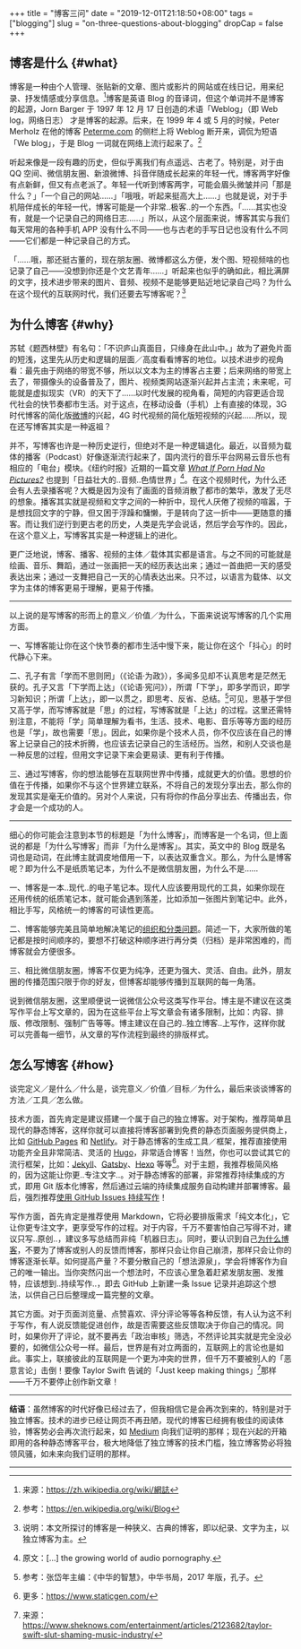 +++
title = "博客三问"
date = "2019-12-01T21:18:50+08:00"
tags = ["blogging"]
slug = "on-three-questions-about-blogging"
dropCap = false
+++

## 博客是什么 {#what}

博客是一种由个人管理、张贴新的文章、图片或影片的网站或在线日记，用来纪录、抒发情感或分享信息。[^1]博客是英语 Blog 的音译词，但这个单词并不是博客的起源，Jorn Barger 于 1997 年 12 月 17 日创造的术语「Weblog」（即 Web log，网络日志） 才是博客的起源。后来，在 1999 年 4 或 5 月的时候，Peter Merholz 在他的博客 [Peterme.com](https://www.peterme.com/) 的侧栏上将 Weblog 断开来，调侃为短语「We blog」，于是 Blog 一词就在网络上流行起来了。[^2]

听起来像是一段有趣的历史，但似乎离我们有点遥远、古老了。特别是，对于由 QQ 空间、微信朋友圈、新浪微博、抖音伴随成长起来的年轻一代，博客两字好像有点新鲜，但又有点老派了。年轻一代听到博客两字，可能会眉头微皱并问「那是什么？」「一个自己的网站……」「哦哦，听起来挺高大上……」也就是说，对于手机陪伴成长的年轻一代，博客可能是一个非常..极客..的一个东西。「……其实也没有，就是一个记录自己的网络日志……」所以，从这个层面来说，博客其实与我们每天常用的各种手机 APP 没有什么不同——也与古老的手写日记也没有什么不同——它们都是一种记录自己的方式。

「……哦，那还挺古董的，现在朋友圈、微博都这么方便，发个图、短视频啥的也记录了自己——没想到你还是个文艺青年……」听起来也似乎的确如此，相比满屏的文字，技术进步带来的图片、音频、视频不是能够更贴近地记录自己吗？为什么在这个现代的互联网时代，我们还要去写博客呢？[^3]

## 为什么博客 {#why}

苏轼《题西林壁》有名句：「不识庐山真面目，只缘身在此山中。」故为了避免片面的短浅，这里先从历史和逻辑的层面／高度看看博客的地位。以技术进步的视角看：最先由于网络的带宽不够，所以以文本为主的博客占主要；后来网络的带宽上去了，带摄像头的设备普及了，图片、视频类网站逐渐兴起并占主流；未来呢，可能就是虚拟现实（VR）的天下了……以时代发展的视角看，简短的内容更适合现代社会的快节奏都市生活。对于这点，在移动设备（手机）上有直接的体现，3G 时代博客的简化版[微博](https://zh.wikipedia.org/wiki/微博)的兴起，4G 时代视频的简化版短视频的兴起……所以，现在还写博客其实是一种返祖？

并不，写博客也许是一种历史逆行，但绝对不是一种逻辑退化。最近，以音频为载体的播客（Podcast）好像逐渐流行起来了，国内流行的音乐平台网易云音乐也有相应的「电台」模块。《纽约时报》近期的一篇文章 [*What If Porn Had No Pictures?*](https://www.nytimes.com/2019/11/20/style/audio-porn-erotica-quinn-dipsea.html) 也提到「日益壮大的..音频..色情世界」[^4]。在这个视频时代，为什么还会有人去录播客呢？大概是因为没有了画面的音频消散了都市的繁华，激发了无尽的想象。播客其实就是视频和文字之间的一种折中，现代人厌倦了视频的喧嚣，于是想找回文字的宁静，但又困于浮躁和慵懒，于是转向了这一折中——更随意的播客。而让我们逆行到更古老的历史，人类是先学会说话，然后学会写作的。因此，在这个意义上，写博客其实是一种逻辑上的进化。

更广泛地说，博客、播客、视频的主体／载体其实都是语言。与之不同的可能就是绘画、音乐、舞蹈，通过一张画把一天的经历表达出来；通过一首曲把一天的感受表达出来；通过一支舞把自己一天的心情表达出来。只不过，以语言为载体、以文字为主体的博客更易于理解，更易于传播。

---

以上说的是写博客的形而上的意义／价值／为什么，下面来说说写博客的几个实用方面。

一、写博客能让你在这个快节奏的都市生活中慢下来，能让你在这个「抖心」的时代静心下来。

二、孔子有言「学而不思则罔」（《论语·为政》），多闻多见却不认真思考是茫然无获的。孔子又言「下学而上达」（《论语·宪问》），所谓「下学」，即多学而识，即学习新知识；所谓「上达」，即一以贯之，即思考、反省、总结。[^5]可见，思基于学但又高于学，而写博客就是「思」的过程，写博客就是「上达」的过程。这里还需特别注意，不能将「学」简单理解为看书，生活、技术、电影、音乐等等方面的经历也是「学」，故也需要「思」。因此，如果你是个技术人员，你不仅应该在自己的博客上记录自己的技术折腾，也应该去记录自己的生活经历。当然，和别人交谈也是一种反思的过程，但用文字记录下来会更易读、更有利于传播。

三、通过写博客，你的想法能够在互联网世界中传播，成就更大的价值。思想的价值在于传播，如果你不与这个世界建立联系，不将自己的发现分享出去，那么你的发现其实是毫无价值的。另对个人来说，只有将你的作品分享出去、传播出去，你才会是一个成功的人。

---

细心的你可能会注意到本节的标题是「为什么博客」，而博客是一个名词，但上面说的都是「为什么写博客」而非「为什么是博客」。其实，英文中的 Blog 既是名词也是动词，在此博主就调皮地借用一下，以表达双重含义。那么，为什么是博客呢？即为什么不是纸质笔记本，为什么不是微信朋友圈，为什么不是……

一、博客是一本..现代..的电子笔记本。现代人应该要用现代的工具，如果你现在还用传统的纸质笔记本，就可能会遇到落差，比如添加一张图片到笔记中。此外，相比手写，风格统一的博客的可读性更高。

二、博客能够完美且简单地解决笔记的[组织和分类问题](/tech/categories+tags/)。简述一下，大家所做的笔记都是按时间顺序的，要想不打破这种顺序进行再分类（归档）是非常困难的，而博客就会方便很多。

三、相比微信朋友圈，博客不仅更为纯净，还更为强大、灵活、自由。此外，朋友圈的传播范围只限于你的好友，但博客却能够传播到互联网的每一角落。

说到微信朋友圈，这里顺便说一说微信公众号这类写作平台。博主是不建议在这类写作平台上写文章的，因为在这些平台上写文章会有诸多限制，比如：内容、排版、修改限制、强制广告等等。博主建议在自己的..独立博客..上写作，这样你就可以完善每一细节，从文章的写作流程到最终的排版样式。

## 怎么写博客 {#how}

谈完定义／是什么／什么是，谈完意义／价值／目标／为什么，最后来谈谈博客的方法／工具／怎么做。

技术方面，首先肯定是建议搭建一个属于自己的独立博客。对于架构，推荐简单且现代的静态博客，这样你就可以直接将博客部署到免费的静态页面服务提供商上，比如 [GitHub Pages](https://pages.github.com/) 和 [Netlify](https://www.netlify.com/)。对于静态博客的生成工具／框架，推荐直接使用功能齐全且非常简洁、灵活的 [Hugo](https://gohugo.io/)，非常适合博客！当然，你也可以尝试其它的流行框架，比如：[Jekyll](https://jekyllrb.com/)、[Gatsby](http://gatsbyjs.org/)、[Hexo](https://hexo.io/) 等等[^6]。对于主题，我推荐极简风格的，因为这能让你更..专注文字..。对于静态博客的部署，非常推荐持续集成的方式，即用 Git 版本化博客，然后通过云端的持续集成服务自动构建并部署博客。最后，强烈推荐[使用 GitHub Issues 持续写作](/tech/continuous-writing-with-github-issues/)！

写作方面，首先肯定是推荐使用 Markdown，它将必要排版需求「纯文本化」，它让你更专注文字，更享受写作的过程。对于内容，千万不要害怕自己写得不对，建议只写..原创..，建议多写总结而非纯「机器日志」。同时，要认识到自己[为什么博客](#why)，不要为了博客或别人的反馈而博客，那样只会让你自己崩溃，那样只会让你的博客逐渐长草。如何提高产量？不要分散自己的「想法源泉」，学会将博客作为自己的唯一输出。当你突然闪出一个想法时，不应该心里急着赶紧发朋友圈、发推特，应该想到..持续写作..，即去 GitHub 上新建一条 Issue 记录并追踪这个想法，以供自己日后整理成一篇完整的文章。

其它方面。对于页面浏览量、点赞喜欢、评分评论等等各种反馈，有人认为这不利于写作，有人说反馈能促进创作，故是否需要这些反馈取决于你自己的情况。同时，如果你开了评论，就不要再去「政治审核」筛选，不然评论其实就是完全没必要的，如微信公众号一样。最后，世界是有对立两面的，互联网上的言论也是如此。事实上，联接彼此的互联网是一个更为冲突的世界，但千万不要被别人的「恶意言论」击倒！要像 Taylor Swift 告诫的「Just keep making things」[^7]那样——千万不要停止创作新文章！

---

**结语**：虽然博客的时代好像已经过去了，但我相信它是会再次到来的，特别是对于独立博客。技术的进步已经让网页不再丑陋，现代的博客已经拥有极佳的阅读体验，博客势必会再次流行起来，如 [Medium](https://medium.com/) 向我们证明的那样；现在兴起的开箱即用的各种静态博客平台，极大地降低了独立博客的技术门槛，独立博客势必将独领风骚，如未来向我们证明的那样。

---

[^1]: 来源：https://zh.wikipedia.org/wiki/網誌
[^2]: 参考：https://en.wikipedia.org/wiki/Blog
[^3]: 说明：本文所探讨的博客是一种狭义、古典的博客，即以纪录、文字为主，以独立博客为主。
[^4]: 原文：[...] the growing world of audio pornography.
[^5]: 参考：张岱年主编：《中华的智慧》，中华书局，2017 年版，孔子。
[^6]: 更多：https://www.staticgen.com/
[^7]: 来源：https://www.sheknows.com/entertainment/articles/2123682/taylor-swift-slut-shaming-music-industry/
